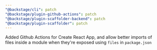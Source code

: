 ```yaml
---
"@backstage/cli": patch
"@backstage/plugin-github-actions": patch
"@backstage/plugin-scaffolder-backend": patch
"@backstage/plugin-scaffolder": patch
---
```


Added Github Actions for Create React App, and allow better imports of files inside a module when they're exposed using `files` in `package.json`
